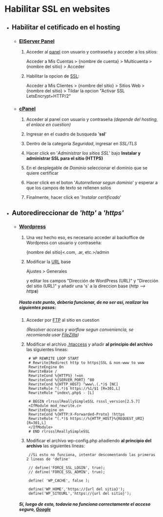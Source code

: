 # Habilitar SSL en websites
	
+ ## Habilitar el cetificado en el hosting 
	
	+ ### [ElServer Panel](http://latincloud.com/)

		1. Acceder al [panel](panel.elserver.com) con usuario y contraseña y acceder a los sitios:

			Acceder a Mis Cuentas > {nombre de cuenta} > Multicuenta > {nombre del sitio} > Acceder

		2. Habilitar la opcion de [SSL](https://es.wikipedia.org/wiki/Transport_Layer_Security):

			Acceder a Mis Clientes > {nombre del sitio} > Sitios Web > {nombre del sitio} > Tildar la opcion "Activar SSL LetsEncrypt+HTTP/2"
	
	+ ### [cPanel](https://cpanel.com/)

		1. Acceder al panel con usuario y contraseña *(depende del hosting, el enlace en cuestion)*

		2. Ingresar en el cuadro de busqueda '**ssl**'

		3. Dentro de la categoria *Seguridad*, ingresar en *SSL/TLS*

		4. Hacer click en '*Administrar los sitios SSL*' bajo **Instalar y administrar SSL para el sitio (HTTPS)**

		5. En el desplegable de *Dominio* seleccionar el dominio que se quiere certificar

		6. Hacer click en el boton '*Autorrellenar segun dominio*' y esperar a que los campos de texto se rellenen solos

		7. Finalmente, hacer click en '*Instalar certificado*'

+ ## Autoredireccionar de *'http'* a *'https'*

	+ ### [Wordpress](https://es.wordpress.org/)

		1. Una vez hecho eso, es necesario acceder al backoffice de Wordpress con usuario y contraseña:

			{nombre del sitio}<.com, .ar, etc.\>/admin

		2. Modificar la [URL](https://es.wikipedia.org/wiki/Localizador_de_recursos_uniforme) base
	
			Ajustes > Generales

			y editar los campos "Dirección de WordPress (URL)" y "Dirección del sitio (URL)" y añadir una 's' a la direccion base (*http --> http**s***)

		##### Hasta este punto, deberia funcionar, de no ser asi, realizar los siguientes pasos:

		1. Acceder por [FTP](https://es.wikipedia.org/wiki/File_Transfer_Protocol) al sitio en cuestion

			*(Resolver accesos y worflow segun conveniencia, se recomienda usar [FileZilla](https://filezilla-project.org/))*

		2. Modificar el archivo [.htaccess](http://www.htaccess-guide.com/) y añadir **al principio del archivo** las siguientes lineas:

				# WP REWRITE LOOP START
				# Rewrite|Redirect http to https|SSL & non-www to www
				RewriteEngine On
				RewriteBase /
				RewriteCond %{HTTPS} !=on
				RewriteCond %{SERVER_PORT} ^80
				RewriteCond %{HTTP_HOST} ^www\.(.*)$ [NC]
				RewriteRule ^(.*)$ https://%1/$1 [R=301,L]
				RewriteRule ^index\.php$ - [L]

				# BEGIN rlrssslReallySimpleSSL rsssl_version[2.5.7]
				<IfModule mod_rewrite.c>
				RewriteEngine on
				RewriteCond %{HTTP:X-Forwarded-Proto} !https
				RewriteRule ^(.*)$ https://%{HTTP_HOST}%{REQUEST_URI} [R=301,L]
				</IfModule>
				# END rlrssslReallySimpleSSL

		3. Modificar el archivo wp-config.php añadiendo **al principio del archivo** las siguientes lineas:

				//Si esto no funciona, intentar descomentando las primeras 2 lineas de 'define'

				// define('FORCE_SSL_LOGIN', true);
				// define('FORCE_SSL_ADMIN', true);

				define( 'WP_CACHE', false );

				define('WP_HOME','https://{url del sitio}');
				define('WP_SITEURL','https://{url del sitio}');

		##### Si, luego de esto, todavia no funciona correctamente el acceso seguro, [Google](https://google.com)

	



